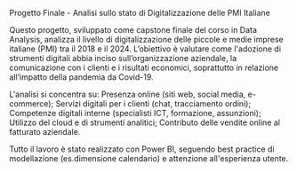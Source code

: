 Progetto Finale - Analisi sullo stato di Digitalizzazione delle PMI Italiane

Questo progetto, sviluppato come capstone finale del corso in Data Analysis, analizza il livello di digitalizzazione delle piccole e medie imprese italiane (PMI) tra il 2018 e il 2024. L’obiettivo è valutare come l'adozione di strumenti digitali abbia inciso sull’organizzazione aziendale, la comunicazione con i clienti e i risultati economici, soprattutto in relazione all’impatto della pandemia da Covid-19.

L'analisi si concentra su:
Presenza online (siti web, social media, e-commerce);
Servizi digitali per i clienti (chat, tracciamento ordini);
Competenze digitali interne (specialisti ICT, formazione, assunzioni);
Utilizzo del cloud e di strumenti analitici;
Contributo delle vendite online al fatturato aziendale.


Tutto il lavoro è stato realizzato con Power BI, seguendo best practice di modellazione (es.dimensione calendario) e attenzione all'esperienza utente.

